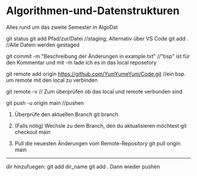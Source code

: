 # Algorithmen-und-Datenstrukturen
Alles rund um das zweite Semester in AlgoDat

git status git add Pfad/zur/Datei //staging; Alternativ über VS Code git add . //Alle Datein werden gestaged

git commit -m "Beschreibung der Änderungen in example.txt" //"bsp" ist für den Kommentar und mit -m lade ich es in das local reposetory

git remote add origin https://github.com/YumYumeYum/Code.git //ein bsp. um remote mit den local zu verbinden

git remote -v // Zum überprüfen ob das local und remote verbunden sind

git push -u origin main //pushen

1. Überprüfe den aktuellen Branch
git branch

2. (Falls nötig) Wechsle zu dem Branch, den du aktualisieren möchtest
git checkout main

3. Pull die neuesten Änderungen vom Remote-Repository
git pull origin main
----------------------
dir hinzufuegen:
git add dir_name
git add .
Dann wieder pushen